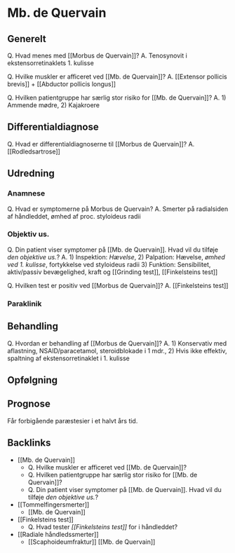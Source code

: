 # Mb. de Quervain
## Generelt
Q. Hvad menes med [[Morbus de Quervain]]?
A. Tenosynovit i ekstensorretinaklets 1. kulisse

Q. Hvilke muskler er afficeret ved [[Mb. de Quervain]]?
A. [[Extensor pollicis brevis]] + [[Abductor pollicis longus]]

Q. Hvilken patientgruppe har særlig stor risiko for [[Mb. de Quervain]]?
A. 1) Ammende mødre, 2) Kajakroere

## Differentialdiagnose
Q. Hvad er differentialdiagnoserne til [[Morbus de Quervain]]?
A. [[Rodledsartrose]]

## Udredning
### Anamnese
Q. Hvad er symptomerne på Morbus de Quervain?
A. Smerter på radialsiden af håndleddet, ømhed af proc. styloideus radii

### Objektiv us.
Q. Din patient viser symptomer på [[Mb. de Quervain]]. Hvad vil du tilføje *den objektive us.*? 
A. 1) Inspektion: *Hævelse*, 2) Palpation: Hævelse, *ømhed ved 1. kulisse*, fortykkelse ved styloideus radii 3) Funktion: Sensibilitet, aktiv/passiv bevægelighed, kraft og [[Grinding test]], [[Finkelsteins test]]

Q. Hvilken test er positiv ved [[Morbus de Quervain]]?
A. [[Finkelsteins test]]

### Paraklinik

## Behandling
Q. Hvordan er behandling af [[Morbus de Quervain]]?
A. 1) Konservativ med aflastning, NSAID/paracetamol, steroidblokade i 1 mdr., 2) Hvis ikke effektiv, spaltning af ekstensorretinaklet i 1. kulisse

## Opfølgning


## Prognose
Får forbigående paræstesier i et halvt års tid.

## Backlinks
* [[Mb. de Quervain]]
	* Q. Hvilke muskler er afficeret ved [[Mb. de Quervain]]?
	* Q. Hvilken patientgruppe har særlig stor risiko for [[Mb. de Quervain]]?
	* Q. Din patient viser symptomer på [[Mb. de Quervain]]. Hvad vil du tilføje *den objektive us.*? 
* [[Tommelfingersmerter]]
	* [[Mb. de Quervain]]
* [[Finkelsteins test]]
	* Q. Hvad tester *[[Finkelsteins test]]* for i håndleddet?
* [[Radiale håndledssmerter]]
	* [[Scaphoideumfraktur]]
[[Mb. de Quervain]]

<!-- #anki/tag/med/Orto #anki/deck/Medicine -->

<!-- {BearID:2C3A9928-ECCA-4510-89AA-7EE3F49849E7-85278-000061D9F698458E} -->
